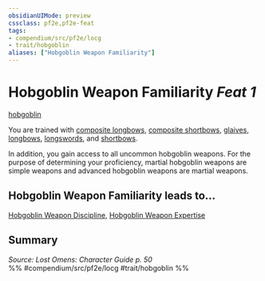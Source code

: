 ```yaml
---
obsidianUIMode: preview
cssclass: pf2e,pf2e-feat
tags:
- compendium/src/pf2e/locg
- trait/hobgoblin
aliases: ["Hobgoblin Weapon Familiarity"]
---
```

# Hobgoblin Weapon Familiarity  *Feat 1*  
[hobgoblin](../../Rules/traits/hobgoblin-locg.md)  


You are trained with [composite longbows](../equipment/items/composite-longbow.md), [composite shortbows](../equipment/items/composite-shortbow.md), [glaives](../equipment/items/glaive.md), [longbows](../equipment/items/longbow.md), [longswords](../equipment/items/longsword.md), and [shortbows](../equipment/items/shortbow.md).

In addition, you gain access to all uncommon hobgoblin weapons. For the purpose of determining your proficiency, martial hobgoblin weapons are simple weapons and advanced hobgoblin weapons are martial weapons.

## Hobgoblin Weapon Familiarity leads to...

[Hobgoblin Weapon Discipline](hobgoblin-weapon-discipline-locg.md), [Hobgoblin Weapon Expertise](hobgoblin-weapon-expertise-locg.md)

## Summary

*Source: Lost Omens: Character Guide p. 50*  
%% #compendium/src/pf2e/locg #trait/hobgoblin %%